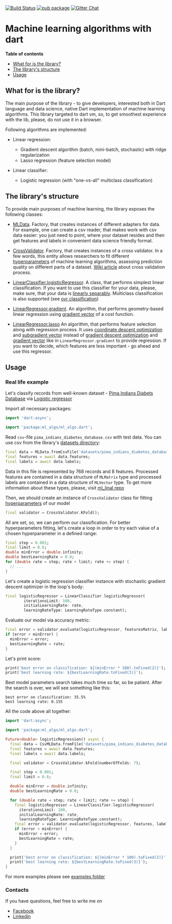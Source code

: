 [![Build Status](https://travis-ci.com/gyrdym/ml_algo.svg?branch=master)](https://travis-ci.com/gyrdym/ml_algo)
[![pub package](https://img.shields.io/pub/v/ml_algo.svg)](https://pub.dartlang.org/packages/ml_algo)
[![Gitter Chat](https://badges.gitter.im/gyrdym/gyrdym.svg)](https://gitter.im/gyrdym/)

# Machine learning algorithms with dart

**Table of contents**
- [What for is the library?](#what-for-is-the-library)
- [The library's structure](#the-librarys-structure)
- [Usage](#usage)

## What for is the library?

The main purpose of the library - to give developers, interested both in Dart language and data science, native Dart 
implementation of machine learning algorithms. This library targeted to dart vm, so, to get smoothest experience with 
the lib, please, do not use it in a browser.

Following algorithms are implemented:
- Linear regression:
    - Gradient descent algorithm (batch, mini-batch, stochastic) with ridge regularization
    - Lasso regression (feature selection model)

- Linear classifier:
    - Logistic regression (with "one-vs-all" multiclass classification)
    
## The library's structure

To provide main purposes of machine learning, the library exposes the following classes:

- [MLData](https://github.com/gyrdym/ml_algo/blob/master/lib/ml_data.dart). Factory, that creates instances of 
different adapters for data. For example, one can create a csv reader, that makes work with csv data easier: you just 
need to point, where your dataset resides and then get features and labels in convenient data science friendly format.

- [CrossValidator](https://github.com/gyrdym/ml_algo/blob/master/lib/cross_validator.dart). Factory, that creates 
instances of a cross validator. In a few words, this entity allows researchers to fit different [hyperparameters](https://en.wikipedia.org/wiki/Hyperparameter_(machine_learning)) of machine learning
algorithms, assessing prediction quality on different parts of a dataset. [Wiki article](https://en.wikipedia.org/wiki/Cross-validation_(statistics)) about cross validation process. 

- [LinearClassifier.logisticRegressor](https://github.com/gyrdym/ml_algo/blob/master/lib/src/classifier/linear_classifier.dart). A class,
that performs simplest linear classification. If you want to use this classifier for your data, please, make sure, that 
your data is [linearly separably](https://en.wikipedia.org/wiki/Linear_separability). Multiclass classification is also
supported (see [ovr classification](https://en.wikipedia.org/wiki/Multiclass_classification#One-vs.-rest))

- [LinearRegressor.gradient](https://github.com/gyrdym/ml_algo/blob/master/lib/src/regressor/linear.dart). An algorithm, 
that performs geometry-based linear regression using [gradient vector](https://en.wikipedia.org/wiki/Gradient) of a cost 
function.

- [LinearRegressor.lasso](https://github.com/gyrdym/ml_algo/blob/master/lib/src/regressor/linear.dart) An algorithm, 
that performs feature selection along with regression process. It uses [coordinate descent optimization]() and [subgradient vector]() 
instead of [gradient descent optimization]() and [gradient vector]() like in `LinearRegressor.gradient` to provide 
regression. If you want to decide, which features are less important - go ahead and use this regressor. 

## Usage

### Real life example

Let's classify records from well-known dataset - [Pima Indians Diabets Database](https://www.kaggle.com/uciml/pima-indians-diabetes-database)
via [Logistic regressor](https://github.com/gyrdym/ml_algo/blob/master/lib/src/classifier/linear_classifier.dart)

Import all necessary packages: 

````dart  
import 'dart:async';

import 'package:ml_algo/ml_algo.dart';
````

Read `csv`-file `pima_indians_diabetes_database.csv` with test data. You can use csv from the library's 
[datasets directory](https://github.com/gyrdym/ml_algo/tree/master/datasets):
````dart
final data = MLData.fromCsvFile('datasets/pima_indians_diabetes_database.csv');
final features = await data.features;
final labels = await data.labels;
````

Data in this file is represented by 768 records and 8 features. Processed features are contained in a data structure of 
`MLMatrix` type and processed labels are contained in a data structure of `MLVector` type. To get 
more information about these types, please, visit [ml_linal repo](https://github.com/gyrdym/ml_linalg)

Then, we should create an instance of `CrossValidator` class for fitting [hyperparameters](https://en.wikipedia.org/wiki/Hyperparameter_(machine_learning)) 
of our model
````dart
final validator = CrossValidator.KFold();
````

All are set, so, we can perform our classification. For better hyperparameters fitting, let's create a loop in order to 
try each value of a chosen hyperparameter in a defined range:
````dart
final step = 0.001;
final limit = 0.6;
double minError = double.infinity;
double bestLearningRate = 0.0;
for (double rate = step; rate < limit; rate += step) {
  // ...
}
````    
Let's create a logistic regression classifier instance with stochastic gradient descent optimizer in the loop's body:
````dart
final logisticRegressor = LinearClassifier.logisticRegressor(
        iterationsLimit: 100,
        initialLearningRate: rate,
        learningRateType: LearningRateType.constant);
````

Evaluate our model via accuracy metric:
````dart
final error = validator.evaluate(logisticRegressor, featuresMatrix, labels, MetricType.accuracy);
if (error < minError) {
  minError = error;
  bestLearningRate = rate;
}
````

Let's print score:
````dart
print('best error on classification: ${(minError * 100).toFixed(2)}');
print('best learning rate: ${bestLearningRate.toFixed(3)}');
````

Best model parameters search takes much time so far, so be patient. After the search is over, we will see something like 
this:

````
best error on classification: 35.5%
best learning rate: 0.155
````

All the code above all together:
````dart
import 'dart:async';

import 'package:ml_algo/ml_algo.dart';

Future<double> logisticRegression() async {
  final data = CsvMLData.fromFile('datasets/pima_indians_diabetes_database.csv');
  final features = await data.features;
  final labels = await data.labels;

  final validator = CrossValidator.kFold(numberOfFolds: 7);

  final step = 0.001;
  final limit = 0.6;

  double minError = double.infinity;
  double bestLearningRate = 0.0;

  for (double rate = step; rate < limit; rate += step) {
    final logisticRegressor = LinearClassifier.logisticRegressor(
      iterationsLimit: 100,
      initialLearningRate: rate,
      learningRateType: LearningRateType.constant);
    final error = validator.evaluate(logisticRegressor, features, labels, MetricType.accuracy);
    if (error < minError) {
      minError = error;
      bestLearningRate = rate;
    }
  }

  print('best error on classification: ${(minError * 100).toFixed(2)}');
  print('best learning rate: ${bestLearningRate.toFixed(3)}');
}
````

For more examples please see [examples folder](https://github.com/gyrdym/dart_ml/tree/master/example)

### Contacts
If you have questions, feel free to write me on 
 - [Facebook](https://www.facebook.com/ilya.gyrdymov)
 - [Linkedin](https://www.linkedin.com/in/gyrdym/)
